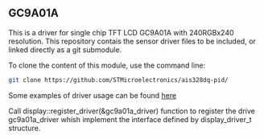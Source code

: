 ## GC9A01A

This is a driver for single chip TFT LCD GC9A01A with 240RGBx240 resolution. This repository contais the sensor driver files to be included, or linked directly as a git submodule.

To clone the content of this module, use the command line:

```bash
git clone https://github.com/STMicroelectronics/ais328dq-pid/
```

Some examples of driver usage can be found [here]()

Call display::register_driver(&gc9a01a_driver) function to register the drive gc9a01a_driver whish implement the interface defined by display_driver_t structure.
